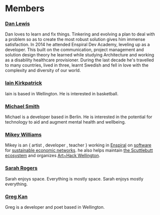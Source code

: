 # Members

### [Dan Lewis](https://github.com/agentlewis)

Dan loves to learn and fix things. Tinkering and evolving a plan to deal with a problem so as to create the most robust solution gives him immense satisfaction. In 2014 he attended Enspiral Dev Academy, leveling up as a developer. This built on the communication, project management and solution design theory he learned while studying Architecture and working as a disability healthcare provisioner. During the last decade he's travelled to many countries, lived in three, learnt Swedish and fell in love with the complexity and diversity of our world.

### [Iain Kirkpatrick](https://github.com/iainkirkpatrick/)

Iain is based in Wellington. He is interested in basketball.

### [Michael Smith](https://github.com/NotThatSmith)

Michael is a developer based in Berlin. He is interested in the potential for technology to aid and augment mental health and wellbeing.

### [Mikey Williams](https://github.com/ahdinosaur)

Mikey is an { artist , developer , teacher } working in [Enspiral](https://enspiral.com/) on [software](https://dogstack.js.org/) for [sustainable economic networks](https://www.valueflo.ws). he also helps maintain [the Scuttlebutt ecosystem](https://www.scuttlebutt.nz/) and organizes [Art~Hack Wellington](https://www.facebook.com/groups/714447698702058/).

### [Sarah Rogers](https://github.com/sarah-arrrgh)

Sarah enjoys space. Everything is mostly space. Sarah enjoys mostly everything.

### [Greg Kan](https://github.com/gregorykan)

Greg is a developer and poet based in Wellington.
